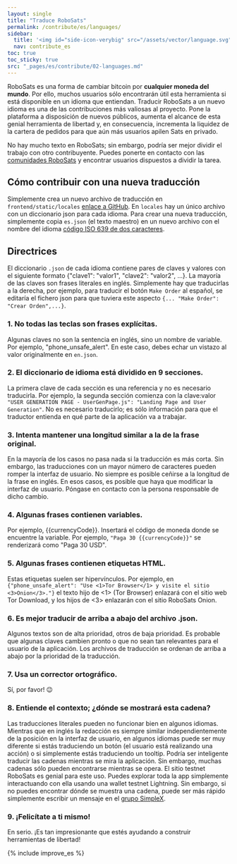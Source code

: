 ```yaml
---
layout: single
title: "Traduce RoboSats"
permalink: /contribute/es/languages/
sidebar:
  title: '<img id="side-icon-verybig" src="/assets/vector/language.svg"/>Traducción'
  nav: contribute_es
toc: true
toc_sticky: true
src: "_pages/es/contribute/02-languages.md"
---
```


RoboSats es una forma de cambiar bitcoin por **cualquier moneda del mundo**. Por ello, muchos usuarios sólo encontrarán útil esta herramienta si está disponible en un idioma que entiendan. Traducir RoboSats a un nuevo idioma es una de las contribuciones más valiosas al proyecto. Pone la plataforma a disposición de nuevos públicos, aumenta el alcance de esta genial herramienta de libertad y, en consecuencia, incrementa la liquidez de la cartera de pedidos para que aún más usuarios apilen Sats en privado.

No hay mucho texto en RoboSats; sin embargo, podría ser mejor dividir el trabajo con otro contribuyente. Puedes ponerte en contacto con las [comunidades RoboSats](https://learn.robosats.com/contribute/es/code/#canales-de-comunicación) y encontrar usuarios dispuestos a dividir la tarea.

## Cómo contribuir con una nueva traducción

Simplemente crea un nuevo archivo de traducción en `frontend/static/locales` [enlace a GitHub](https://github.com/RoboSats/robosats/tree/main/frontend/static/locales). En `locales` hay un único archivo con un diccionario json para cada idioma. Para crear una nueva traducción, simplemente copia `es.json` (el texto maestro) en un nuevo archivo con el nombre del idioma [código ISO 639 de dos caracteres](https://www.loc.gov/standards/iso639-2/php/English_list.php).

## Directrices

El diccionario `.json` de cada idioma contiene pares de claves y valores con el siguiente formato {"clave1": "valor1", "clave2": "valor2", ...}. La mayoría de las claves son frases literales en inglés. Simplemente hay que traducirlas a la derecha, por ejemplo, para traducir el botón `Make Order` al español, se editaría el fichero json para que tuviera este aspecto `{... "Make Order": "Crear Orden",...}`.

### 1. **No todas las teclas son frases explícitas.**
Algunas claves no son la sentencia en inglés, sino un nombre de variable. Por ejemplo, "phone_unsafe_alert". En este caso, debes echar un vistazo al valor originalmente en `en.json`.

### 2. **El diccionario de idioma está dividido en 9 secciones.**
La primera clave de cada sección es una referencia y no es necesario traducirla. Por ejemplo, la segunda sección comienza con la clave:valor `"USER GENERATION PAGE - UserGenPage.js": "Landing Page and User Generation"`. No es necesario traducirlo; es sólo información para que el traductor entienda en qué parte de la aplicación va a trabajar.

### 3. **Intenta mantener una longitud similar a la de la frase original.**
En la mayoría de los casos no pasa nada si la traducción es más corta. Sin embargo, las traducciones con un mayor número de caracteres pueden romper la interfaz de usuario. No siempre es posible ceñirse a la longitud de la frase en inglés. En esos casos, es posible que haya que modificar la interfaz de usuario. Póngase en contacto con la persona responsable de dicho cambio.

### 4. **Algunas frases contienen variables.**
Por ejemplo, {{currencyCode}}. Insertará el código de moneda donde se encuentre la variable. Por ejemplo, `"Paga 30 {{currencyCode}}"` se renderizará como "Paga 30 USD".

### 5. **Algunas frases contienen etiquetas HTML.**
Estas etiquetas suelen ser hipervínculos. Por ejemplo, en `{"phone_unsafe_alert": "Use <1>Tor Browser</1> y visite el sitio <3>Onion</3>."}` el texto hijo de <1> (Tor Browser) enlazará con el sitio web Tor Download, y los hijos de <3> enlazarán con el sitio RoboSats Onion.

### 6. **Es mejor traducir de arriba a abajo del archivo .json**.
Algunos textos son de alta prioridad, otros de baja prioridad. Es probable que algunas claves cambien pronto o que no sean tan relevantes para el usuario de la aplicación. Los archivos de traducción se ordenan de arriba a abajo por la prioridad de la traducción.

### 7. **Usa un corrector ortográfico.**
Sí, por favor! 😉

### 8. **Entiende el contexto; ¿dónde se mostrará esta cadena?**
Las traducciones literales pueden no funcionar bien en algunos idiomas. Mientras que en inglés la redacción es siempre similar independientemente de la posición en la interfaz de usuario, en algunos idiomas puede ser muy diferente si estás traduciendo un botón (el usuario está realizando una acción) o si simplemente estás traduciendo un tooltip. Podría ser inteligente traducir las cadenas mientras se mira la aplicación. Sin embargo, muchas cadenas sólo pueden encontrarse mientras se opera. El sitio testnet RoboSats es genial para este uso. Puedes explorar toda la app simplemente interactuando con ella usando una wallet testnet Lightning. Sin embargo, si no puedes encontrar dónde se muestra una cadena, puede ser más rápido simplemente escribir un mensaje en el [grupo SimpleX](https://simplex.chat/contact#/?v=1-2&smp=smp%3A%2F%2F0YuTwO05YJWS8rkjn9eLJDjQhFKvIYd8d4xG8X1blIU%3D%40smp8.simplex.im%2FyEX_vdhWew_FkovCQC3mRYRWZB1j_cBq%23%2F%3Fv%3D1-2%26dh%3DMCowBQYDK2VuAyEAnrf9Jw3Ajdp4EQw71kqA64VgsIIzw8YNn68WjF09jFY%253D%26srv%3Dbeccx4yfxxbvyhqypaavemqurytl6hozr47wfc7uuecacjqdvwpw2xid.onion&data=%7B%22type%22%3A%22group%22%2C%22groupLinkId%22%3A%22hWnMVPnJl-KT3-virDk0JA%3D%3D%22%7D).

### 9. **¡Felicítate a ti mismo!**
En serio. ¡Es tan impresionante que estés ayudando a construir herramientas de libertad!

{% include improve_es %}
